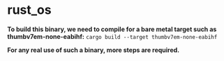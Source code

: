 # rust_os

**To build this binary, we need to compile for a bare metal target such as thumbv7em-none-eabihf:**
```cargo build --target thumbv7em-none-eabihf```

**For any real use of such a binary, more steps are required.**